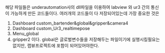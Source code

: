 해당 파일들은 underautomation사의 dll파일을 이용하여 labview 와 ur3 간의 통신이 가능하게 만든 코드들이다.
여러개의 코드들이 다 저장되어있는데 가장 중요한 것은
1) Dashboard custom_bartender&global&gripper&camera4
2) Dashboard custom_Ur3_realtimepose
3) Menu_global
4) gripper2
이다. global은 글로벌변수들을 저장해두는 파일이기에 실행시킬필요는 없지만, 랩뷰프로젝트에 포함이 되어있어야한다.

